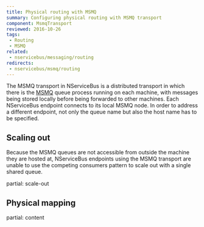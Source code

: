 ```yaml
---
title: Physical routing with MSMQ
summary: Configuring physical routing with MSMQ transport
component: MsmqTransport
reviewed: 2016-10-26
tags:
 - Routing
 - MSMQ
related:
 - nservicebus/messaging/routing
redirects:
 - nservicebus/msmq/routing
---
```


The MSMQ transport in NServiceBus is a distributed transport in which there is the [MSMQ](https://msdn.microsoft.com/en-us/library/ms711472(v=vs.85).aspx) queue process running on each machine, with messages being stored locally before being forwarded to other machines. Each NServiceBus endpoint connects to its local MSMQ node. In order to address a different endpoint, not only the queue name but also the host name has to be specified.


## Scaling out

Because the MSMQ queues are not accessible from outside the machine they are hosted at, NServiceBus endpoints using the MSMQ transport are unable to use the competing consumers pattern to scale out with a single shared queue. 

partial: scale-out


## Physical mapping

partial: content

